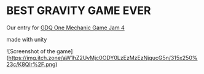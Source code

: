 # BEST GRAVITY GAME EVER

Our entry for  [GDQ One Mechanic Game Jam 4](https://itch.io/jam/omgjam4)

made with unity

![Screenshot of the game]
(https://img.itch.zone/aW1hZ2UvMjc0ODY0LzEzMzEzNjgucG5n/315x250%23c/K8QIr%2F.png)
